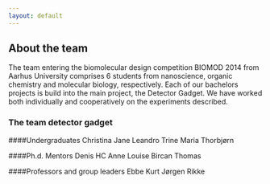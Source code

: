 ```yaml
---
layout: default
---
```


## About the team

The team entering the biomolecular design competition BIOMOD 2014 from Aarhus University comprises 6 students from nanoscience, organic chemistry and molecular biology, respectively. Each of our bachelors projects is build into the main project, the Detector Gadget. We have worked both individually and cooperatively on the experiments described.


### The team detector gadget
####Undergraduates
Christina
Jane
Leandro
Trine
Maria
Thorbjørn

####Ph.d. Mentors
Denis
HC
Anne Louise
Bircan
Thomas

####Professors and group leaders
Ebbe
Kurt
Jørgen
Rikke

